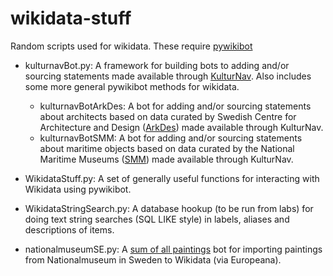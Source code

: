 wikidata-stuff
==============

Random scripts used for wikidata. These require [pywikibot](https://github.com/wikimedia/pywikibot-core)

* kulturnavBot.py: A framework for building bots to adding and/or
sourcing statements made available through [KulturNav](http://kulturnav.org/).
Also includes some more general pywikibot methods for wikidata.
  * kulturnavBotArkDes: A bot for adding and/or sourcing statements about
architects based on data curated by Swedish Centre for Architecture and
Design ([ArkDes](http://www.arkdes.se/)) made available through KulturNav.
  * kulturnavBotSMM: A bot for adding and/or sourcing statements about
maritime objects based on data curated by the National Maritime Museums
([SMM](http://www.maritima.se/)) made available through KulturNav.

* WikidataStuff.py: A set of generally useful functions for interacting
with Wikidata using pywikibot.

* WikidataStringSearch.py: A database hookup (to be run from labs) for
doing text string searches (SQL LIKE style) in labels, aliases and
descriptions of items.

* nationalmuseumSE.py: A [sum of all paintings](http://www.wikidata.org/wiki/Wikidata:WikiProject_sum_of_all_paintings)
bot for importing paintings from Nationalmuseum in Sweden to Wikidata
(via Europeana).
